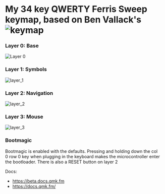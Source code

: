 My 34 key QWERTY Ferris Sweep keymap, based on Ben Vallack's ![keymap](https://github.com/benvallack/34-QMK-Ferris-Sweep)
=========================================================================================================================



### Layer 0: Base

![Layer 0](https://i.imgur.com/0lXmYeq.png)


### Layer 1: Symbols

![layer_1](https://i.imgur.com/V5XseKX.png)


### Layer 2: Navigation

![layer_2](https://i.imgur.com/9ixYJNq.png)


### Layer 3: Mouse

![layer_3](https://i.imgur.com/o4LF1sC.png)




### Bootmagic
Bootmagic is enabled with the defaults.
Pressing and holding down the col 0 row 0 key when plugging in the keyboard makes the microcontroller enter the bootloader.
There is also a RESET button on layer 2


Docs:
* https://beta.docs.qmk.fm
* https://docs.qmk.fm/
